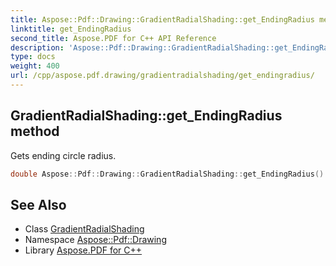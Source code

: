 ```yaml
---
title: Aspose::Pdf::Drawing::GradientRadialShading::get_EndingRadius method
linktitle: get_EndingRadius
second_title: Aspose.PDF for C++ API Reference
description: 'Aspose::Pdf::Drawing::GradientRadialShading::get_EndingRadius method. Gets ending circle radius in C++.'
type: docs
weight: 400
url: /cpp/aspose.pdf.drawing/gradientradialshading/get_endingradius/
---
```

## GradientRadialShading::get_EndingRadius method


Gets ending circle radius.

```cpp
double Aspose::Pdf::Drawing::GradientRadialShading::get_EndingRadius() const
```

## See Also

* Class [GradientRadialShading](../)
* Namespace [Aspose::Pdf::Drawing](../../)
* Library [Aspose.PDF for C++](../../../)

